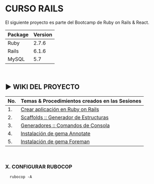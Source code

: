# CURSO RAILS

El siguiente proyecto es parte del Bootcamp de Ruby on Rails & React.

|Package|Version|
|-|-|
|Ruby|2.7.6|
|Rails|6.1.6|
|MySQL|5.7|
<br>

## ▶ WIKI DEL PROYECTO

|No. | Temas & Procedimientos creados en las Sesiones |
|-|-|
|1.| [Crear aplicación en Ruby on Rails](https://github.com/williamromero/curso-rails/wiki/1.-Crear-aplicaciones-en-Ruby-on-Rails)|
|2.| [Scaffolds :: Generador de Estructuras](https://github.com/williamromero/curso-rails/wiki/2.-Scaffolds-::-Generador-de-Estructuras)|
|3.| [Generadores :: Comandos de Consola](https://github.com/williamromero/curso-rails/wiki/3.-Generadores-::-Comandos-de-Consola--%F0%9F%8F%97%EF%B8%8F)|
|4.| [Instalación de gema Annotate](https://github.com/williamromero/curso-rails/wiki/4.-Instalaci%C3%B3n-de-Annotate-GEM)
|5.| [Instalación de gema Foreman](https://github.com/williamromero/curso-rails/wiki/5.-Instalar-Foreman-GEM)

<br>

### X. CONFIGURAR RUBOCOP

```shell
  rubocop -A
```
